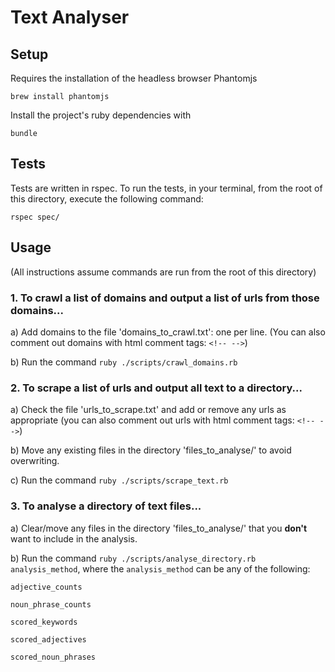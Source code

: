 # Text Analyser

## Setup

Requires the installation of the headless browser Phantomjs

`brew install phantomjs`

Install the project's ruby dependencies with 

`bundle`

## Tests

Tests are written in rspec.
To run the tests, in your terminal, from the root of this directory, execute the following command:

`rspec spec/`

## Usage

(All instructions assume commands are run from the root of this directory)

### 1. To crawl a list of domains and output a list of urls from those domains...

  a) Add domains to the file 'domains_to_crawl.txt': one per line. (You can also comment out domains with html comment tags: `<!-- -->`)
  
  b) Run the command `ruby ./scripts/crawl_domains.rb`

### 2. To scrape a list of urls and output all text to a directory...
  
  a) Check the file 'urls_to_scrape.txt' and add or remove any urls as appropriate (you can also comment out urls with html comment tags: `<!-- -->`)

  b) Move any existing files in the directory 'files_to_analyse/' to avoid overwriting.

  c) Run the command `ruby ./scripts/scrape_text.rb`

### 3. To analyse a directory of text files...

  a) Clear/move any files in the directory 'files_to_analyse/' that you **don't** want to include in the analysis.

  b) Run the command `ruby ./scripts/analyse_directory.rb analysis_method`, where the `analysis_method` can be any of the following:

    adjective_counts

    noun_phrase_counts

    scored_keywords

    scored_adjectives

    scored_noun_phrases


